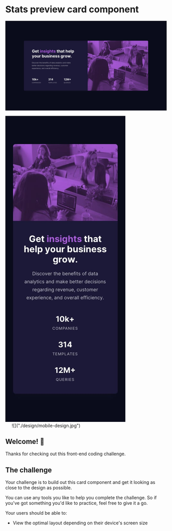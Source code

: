 # Stats preview card component

![Design preview for the Stats preview card component coding challenge](./design/desktop-design.jpg)
 <div style="align:center"><img src="./design/mobile-design.jpg"></div>
<span style="padding-left:20px">![]("./design/mobile-design.jpg")</span>

## Welcome! 👋

Thanks for checking out this front-end coding challenge.


## The challenge

Your challenge is to build out this card component and get it looking as close to the design as possible.

You can use any tools you like to help you complete the challenge. So if you've got something you'd like to practice, feel free to give it a go.

Your users should be able to:

- View the optimal layout depending on their device's screen size

